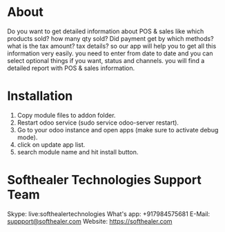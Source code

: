 About
============
Do you want to get detailed information about POS & sales like which products sold? how many qty sold? Did payment get by which methods? what is the tax amount? tax details? so our app will help you to get all this information very easily. you need to enter from date to date and you can select optional things if you want, status and channels. you will find a detailed report with POS & sales information.


Installation
============
1) Copy module files to addon folder.
2) Restart odoo service (sudo service odoo-server restart).
3) Go to your odoo instance and open apps (make sure to activate debug mode).
4) click on update app list. 
5) search module name and hit install button.

Softhealer Technologies Support Team
=====================================
Skype: live:softhealertechnologies
What's app: +917984575681
E-Mail: suppport@softhealer.com
Website: https://softhealer.com
